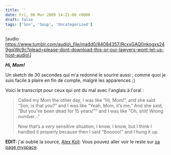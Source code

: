 ```yaml
---
title: ''
date: Fri, 06 Mar 2009 14:21:00 +0000
draft: false
tags: ['Son', 'Soup', 'Uncategorized']
---
```


\[audio https://www.tumblr.com/audio\_file/madd0/84084357/RcxxGAQ0nkqgxs249gqiWc9c?plead=please-dont-download-this-or-our-lawyers-wont-let-us-host-audio\]

**_Hi, Mom!_**

Un sketch de 30 secondes qui m'a redonné le sourire aussi ; comme quoi je suis facile à plaire en fin de compte, malgré les apparences ;)

Voici le transcript pour ceux qui ont du mal avec l'anglais à l'oral :

> Called my Mom the other day, I was like “Hi, Mom!”, and she said “Son, is that you?” and I was like “Yeah, Mom, it’s me.” And she said, “But you’ve been dead for 15 years!”“ and I was like "Oh, shit! Wrong number…”
> 
> Now that’s a _very_ sensitive situation, I know, I know, but I think I handled it properly because then I said “Booooo!” and I hung it up.

**EDIT:** j'ai oublié la source, [Alex Koll](http://www.alexkoll.com/). Vous pouvez aller voir le reste sur [sa page myspace](http://www.myspace.com/alexkoll).